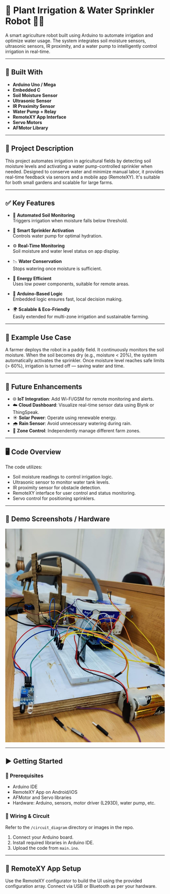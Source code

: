 # 🌿 Plant Irrigation & Water Sprinkler Robot 🤖💧

A smart agriculture robot built using Arduino to automate irrigation and optimize water usage. The system integrates soil moisture sensors, ultrasonic sensors, IR proximity, and a water pump to intelligently control irrigation in real-time.

---

## 🔧 Built With

- **Arduino Uno / Mega**
- **Embedded C**
- **Soil Moisture Sensor**
- **Ultrasonic Sensor**
- **IR Proximity Sensor**
- **Water Pump + Relay**
- **RemoteXY App Interface**
- **Servo Motors**
- **AFMotor Library**

---

## 📝 Project Description

This project automates irrigation in agricultural fields by detecting soil moisture levels and activating a water pump-controlled sprinkler when needed. Designed to conserve water and minimize manual labor, it provides real-time feedback via sensors and a mobile app (RemoteXY). It's suitable for both small gardens and scalable for large farms.

---

## ✅ Key Features

- 🌱 **Automated Soil Monitoring**  
  Triggers irrigation when moisture falls below threshold.

- 🚿 **Smart Sprinkler Activation**  
  Controls water pump for optimal hydration.

- ⚙️ **Real-Time Monitoring**  
  Soil moisture and water level status on app display.

- 📉 **Water Conservation**  
  Stops watering once moisture is sufficient.

- 🔋 **Energy Efficient**  
  Uses low power components, suitable for remote areas.

- 🧠 **Arduino-Based Logic**  
  Embedded logic ensures fast, local decision making.

- 🌍 **Scalable & Eco-Friendly**  
  Easily extended for multi-zone irrigation and sustainable farming.

---

## 📂 Example Use Case

A farmer deploys the robot in a paddy field. It continuously monitors the soil moisture. When the soil becomes dry (e.g., moisture < 20%), the system automatically activates the sprinkler. Once moisture level reaches safe limits (> 60%), irrigation is turned off — saving water and time.

---

## 🔮 Future Enhancements

- 🌐 **IoT Integration**: Add Wi-Fi/GSM for remote monitoring and alerts.
- ☁️ **Cloud Dashboard**: Visualize real-time sensor data using Blynk or ThingSpeak.
- ☀️ **Solar Power**: Operate using renewable energy.
- 🌧️ **Rain Sensor**: Avoid unnecessary watering during rain.
- 🧩 **Zone Control**: Independently manage different farm zones.

---

## 🖥️ Code Overview

The code utilizes:
- Soil moisture readings to control irrigation logic.
- Ultrasonic sensor to monitor water tank levels.
- IR proximity sensor for obstacle detection.
- RemoteXY interface for user control and status monitoring.
- Servo control for positioning sprinklers.

---

## 📸 Demo Screenshots / Hardware 
![Output1](https://github.com/SHASHI-29/Plant-Irrigation-Water-Sprinkler-Robot/blob/main/images/output1.jpg)

---

## ▶️ Getting Started

### 📌 Prerequisites
- Arduino IDE
- RemoteXY App on Android/iOS
- AFMotor and Servo libraries
- Hardware: Arduino, sensors, motor driver (L293D), water pump, etc.

### 🔌 Wiring & Circuit
Refer to the `/circuit_diagram` directory or images in the repo.
1. Connect your Arduino board.
2. Install required libraries in Arduino IDE.
3. Upload the code from `main.ino`.

---

## 📲 RemoteXY App Setup

Use the RemoteXY configurator to build the UI using the provided configuration array. Connect via USB or Bluetooth as per your hardware.

